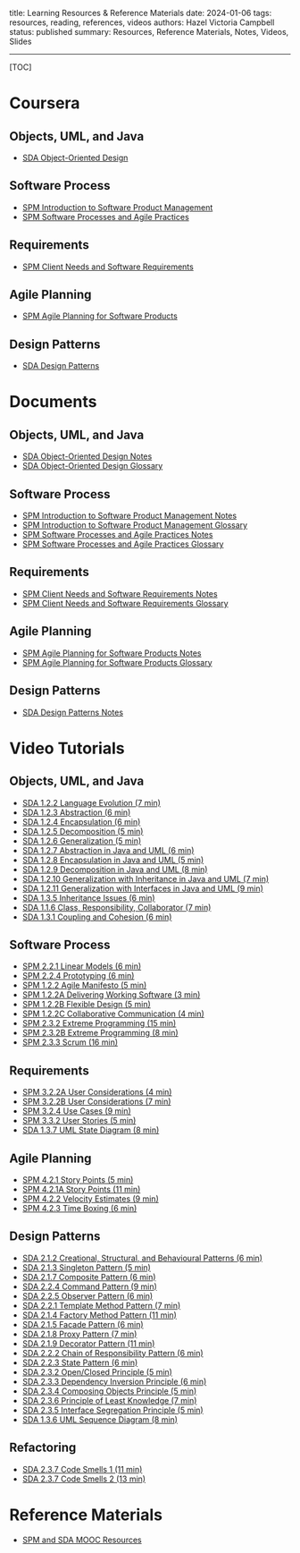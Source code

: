 title: Learning Resources & Reference Materials
date: 2024-01-06
tags: resources, reading, references, videos
authors: Hazel Victoria Campbell
status: published
summary: Resources, Reference Materials, Notes, Videos, Slides

----

[TOC]

# Coursera

## Objects, UML, and Java
* [SDA Object-Oriented Design](https://www.coursera.org/learn/object-oriented-design)

## Software Process
* [SPM Introduction to Software Product Management](https://www.coursera.org/learn/introduction-to-software-product-management)
* [SPM Software Processes and Agile Practices](https://www.coursera.org/learn/software-processes-and-agile-practices)

## Requirements
* [SPM Client Needs and Software Requirements](https://www.coursera.org/learn/client-needs-and-software-requirements)

## Agile Planning
* [SPM Agile Planning for Software Products](https://www.coursera.org/learn/agile-planning-for-software-products)

## Design Patterns
* [SDA Design Patterns](https://www.coursera.org/learn/design-patterns)


# Documents

## Objects, UML, and Java
* [SDA Object-Oriented Design Notes](https://drive.google.com/file/d/1BFBdFqd71Ouhwgx-sBJWAlRXc2z4AjPX/view)
* [SDA Object-Oriented Design Glossary](https://drive.google.com/file/d/19Md1-Jvxpsd3Iqw9jg_bswjKrAZy6V1s/view)

## Software Process
* [SPM Introduction to Software Product Management Notes](https://drive.google.com/file/d/0B-dXFEI__NgkcWRlVFFiTG5UUWM/view?resourcekey=0-k93a_COMaXKUlQF97YrEZQ)
* [SPM Introduction to Software Product Management Glossary](https://drive.google.com/file/d/0B-dXFEI__NgkaE9XZWxRUWV0RDA/view?resourcekey=0-9ikL5WKHpk4p7vxG-b0V9w)
* [SPM Software Processes and Agile Practices Notes](https://drive.google.com/file/d/0B-dXFEI__NgkTWFwUHowRHRXdGc/view?resourcekey=0-YV0WrzvSlEDF4n9-LUeteg)
* [SPM Software Processes and Agile Practices Glossary](https://drive.google.com/file/d/0B-dXFEI__NgkcXRNR1pJSEdsS1E/view?resourcekey=0-bBuMJx9UwWirlpDWhPyHLA)

## Requirements
* [SPM Client Needs and Software Requirements Notes](https://drive.google.com/file/d/0B-dXFEI__NgkYzZsSUdlM3I4Nm8/view?resourcekey=0-SVhpUQTVDUn0IsbTj7eOvw)
* [SPM Client Needs and Software Requirements Glossary](https://drive.google.com/file/d/0B-dXFEI__NgkTFdWcHNzVl9nSW8/view?resourcekey=0-E90mktsjzWowu9pn62kaRw)

## Agile Planning
* [SPM Agile Planning for Software Products Notes](https://drive.google.com/file/d/0B-dXFEI__NgkS3NPbmtmT2NscVk/view?resourcekey=0-MoCqOMe3ksnutrI2rDfCBQ)
* [SPM Agile Planning for Software Products Glossary](https://drive.google.com/file/d/0B-dXFEI__NgkTWhaT29jZ1NES0E/view?resourcekey=0-Ff83NeVHYQhYKMZ43mCxEQ)

## Design Patterns
* [SDA Design Patterns Notes](https://drive.google.com/file/d/1181TF69_JzmOYWbUNZ5Cc8oUJamy_Z2z/view)

# Video Tutorials

## Objects, UML, and Java
* [SDA 1.2.2 Language Evolution (7 min)](https://drive.google.com/file/d/1IBStRaFTPUYnkAg1q32Pjgpcr88uTlI2/view)
* [SDA 1.2.3 Abstraction (6 min)](https://drive.google.com/file/d/10xYGHU-Ahjag5-PYDUW74P20xM-RcpRN/view)
* [SDA 1.2.4 Encapsulation (6 min)](https://drive.google.com/file/d/1_PwOvqMKCxehoeP60xmEOosK05PDKyk4/view)
* [SDA 1.2.5 Decomposition (5 min)](https://drive.google.com/file/d/1qV5beV9jft6O9CqlfZWmq3zAwoQTwOYK/view)
* [SDA 1.2.6 Generalization (5 min)](https://drive.google.com/file/d/10MdpZSI4CXQ9RuiknSxAOSD5-q8AbIIB/view)
* [SDA 1.2.7 Abstraction in Java and UML (6 min)](https://drive.google.com/file/d/1TdofpE-DlSxBrRG1P8HY2kBsCrtcKaFR/view)
* [SDA 1.2.8 Encapsulation in Java and UML (5 min)](https://drive.google.com/file/d/1rIFqoJi5M9fjXUr0qBSxsjljy362YnkF/view)
* [SDA 1.2.9 Decomposition in Java and UML (8 min)](https://drive.google.com/file/d/1HWlsDfVhQbYU-HFokJY0y_8shshquSdb/view)
* [SDA 1.2.10 Generalization with Inheritance in Java and UML (7 min)](https://drive.google.com/file/d/1RvDrUhRjxvYBbL2gicXdQC90kzGCwtmD/view)
* [SDA 1.2.11 Generalization with Interfaces in Java and UML (9 min)](https://drive.google.com/file/d/18gXVjByraqYEXoH-8I503AAAjnwm2Avo/view)
* [SDA 1.3.5 Inheritance Issues (6 min)](https://drive.google.com/file/d/1E4IFsDPIfVsvbIRfa6tmC9jZQmVlGdIT/view)
* [SDA 1.1.6 Class, Responsibility, Collaborator (7 min)](https://drive.google.com/file/d/132vtKGQv8UbSlkbMlp3MrpEtistU_iWi/view)
* [SDA 1.3.1 Coupling and Cohesion (6 min)](https://drive.google.com/file/d/10f65zgwHDr_Y26VoWb1gGLauHB5Ffdqh/view)

## Software Process
* [SPM 2.2.1 Linear Models (6 min)](https://drive.google.com/file/d/1hLmi2PYESS3Rk-KocphTSELE2ucncUGS/view)
* [SPM 2.2.4 Prototyping (6 min)](https://drive.google.com/file/d/11whbpEtHJzvzoZ3VXHB_FhpiFQLuOFdP/view)
* [SPM 1.2.2 Agile Manifesto (5 min)](https://drive.google.com/file/d/1UVUhTEjKplCCx18gGHuO81AwwDjNrjVI/view)
* [SPM 1.2.2A Delivering Working Software (3 min)](https://drive.google.com/file/d/1TkiI-Lt2FN5O_tZ-zpokeqxiE4dixabT/view)
* [SPM 1.2.2B Flexible Design (5 min)](https://drive.google.com/file/d/1HfuXIIZmgeyi1XvlZDzCfSnTXp53S_W-/view)
* [SPM 1.2.2C Collaborative Communication (4 min)](https://drive.google.com/file/d/1i-iEe2MmDM0YvU7TjVdvt06X9HS857_c/view)
* [SPM 2.3.2 Extreme Programming (15 min)](https://drive.google.com/file/d/1AjpOzHiWouzc5fNfQVXK1TWjSvb2Gbvs/view)
* [SPM 2.3.2B Extreme Programming (8 min)](https://drive.google.com/file/d/1EXUZLCCBE1PlAJFkdoGAHCeG7TGBB9BA/view)
* [SPM 2.3.3 Scrum (16 min)](https://drive.google.com/file/d/1oFb1nlGH8BYOORzQfB3AV6O1eu4jbtyj/view)

## Requirements
* [SPM 3.2.2A User Considerations (4 min)](https://drive.google.com/file/d/127wbWqM_hoZQt_0DPXd8citIMgfQr76w/view)
* [SPM 3.2.2B User Considerations (7 min)](https://drive.google.com/file/d/1J-2Fet846z0H9slgp7sfYm58Hp_x5azF/view)
* [SPM 3.2.4 Use Cases (9 min)](https://drive.google.com/file/d/1KE2P2tCpnlyb7R163PNrJNSAJnTsTfo_/view)
* [SPM 3.3.2 User Stories (5 min)](https://drive.google.com/file/d/1jgWHeMAK3rxvEHVHTas9y-Jm7czfTs71/view)
* [SDA 1.3.7 UML State Diagram (8 min)](https://drive.google.com/file/d/1bkabyBEnmEl4zM_nIbD7kGJ5uzsWSUI6/view)

## Agile Planning
* [SPM 4.2.1 Story Points (5 min)](https://drive.google.com/file/d/157zocCjbX6EbR8ILgZ286rB7WJZMOvoR/view)
* [SPM 4.2.1A Story Points (11 min)](https://drive.google.com/file/d/1r50WgD_Z_anGY3h86azr7M1cwb1Bx_7B/view)
* [SPM 4.2.2 Velocity Estimates (9 min)](https://drive.google.com/file/d/1ANALjqdlnH5PJqMM7mWWdGneKo_Gl9tp/view)
* [SPM 4.2.3 Time Boxing (6 min)](https://drive.google.com/file/d/1dDS4V-n-flN35uAmvJDSqq2klzQECd0b/view)

## Design Patterns
* [SDA 2.1.2 Creational, Structural, and Behavioural Patterns (6 min)](https://drive.google.com/file/d/174QZjBm5sGCO2gQVqd7IhTNDWEQy0Kat/view)
* [SDA 2.1.3 Singleton Pattern (5 min)](https://drive.google.com/file/d/1yvWg9FlCj7V1Fc2OGFEsAhOdl3mX-nnA/view)
* [SDA 2.1.7 Composite Pattern (6 min)](https://drive.google.com/file/d/1oQNkovvMvBtlxyquERAc3Kj1yVhew9m4/view)
* [SDA 2.2.4 Command Pattern (9 min)](https://drive.google.com/file/d/1W5RmePhIoWXoQDPkncQBSItt0Po51Hip/view)
* [SDA 2.2.5 Observer Pattern (6 min)](https://drive.google.com/file/d/1vVP5LVKe3dg5fkcDgtMNUHcPj1ewYKrq/view)
* [SDA 2.2.1 Template Method Pattern (7 min)](https://drive.google.com/file/d/1mM8i4t4jj48Ezr6ZX1IxVOlS6JaXdAcf/view)
* [SDA 2.1.4 Factory Method Pattern (11 min)](https://drive.google.com/file/d/18y0lfHm-npG6xYj5_76Ue8bnrDdX0zp3/view)
* [SDA 2.1.5 Facade Pattern (6 min)](https://drive.google.com/file/d/1OGwHk0c0D1WmqMprfqrqIKvcMp15I7Sh/view)
* [SDA 2.1.8 Proxy Pattern (7 min)](https://drive.google.com/file/d/1jl_8ZiQCx_eWh-I7c43leScmcc0tEtHI/view)
* [SDA 2.1.9 Decorator Pattern (11 min)](https://drive.google.com/file/d/1NWvdwAoYZLtvtERoh-J-JPP3Dzt5Fwoj/view)
* [SDA 2.2.2 Chain of Responsibility Pattern (6 min)](https://drive.google.com/file/d/1KI37_RtaHjhh0CLR8i_EF0T9uLVi-I6I/view)
* [SDA 2.2.3 State Pattern (6 min)](https://drive.google.com/file/d/1QCNFaItq3bOz11bmpT_JRgQK1ermxTNL/view)
* [SDA 2.3.2 Open/Closed Principle (5 min)](https://drive.google.com/file/d/1WYJFem4QfvzICMzx18gPNOYxHb-oecVF/view)
* [SDA 2.3.3 Dependency Inversion Principle (6 min)](https://drive.google.com/file/d/1J1opafavkCh2UtZ5DjlmktCbf935nOzz/view)
* [SDA 2.3.4 Composing Objects Principle (5 min)](https://drive.google.com/file/d/1dkyUGG0-KGVh8TigoFJPGZjnFyFejf24/view)
* [SDA 2.3.6 Principle of Least Knowledge (7 min)](https://drive.google.com/file/d/1J3AdVTUvL25EX5BGizslCEALtMdA57w_/view)
* [SDA 2.3.5 Interface Segregation Principle (5 min)](https://drive.google.com/file/d/19s114mYAxhU9fvsxfwLVxEPnOFq2Bp-Z/view)
* [SDA 1.3.6 UML Sequence Diagram (8 min)](https://drive.google.com/file/d/1_VOAdXqtTrlNfmkzWsNXOpX_4m-Jc388/view)

## Refactoring

* [SDA 2.3.7 Code Smells 1 (11 min)](https://drive.google.com/file/d/1K0t4IbIlg2FsfoOUBtcxCkDhf06968aN/view)
* [SDA 2.3.7 Code Smells 2 (13 min)](https://drive.google.com/file/d/14__EgQno2YRO-yX56VukGPb-ob_Q0YKV/view)


# Reference Materials

* [SPM and SDA MOOC Resources](https://eclass.srv.ualberta.ca/mod/page/view.php?id=7590565)
